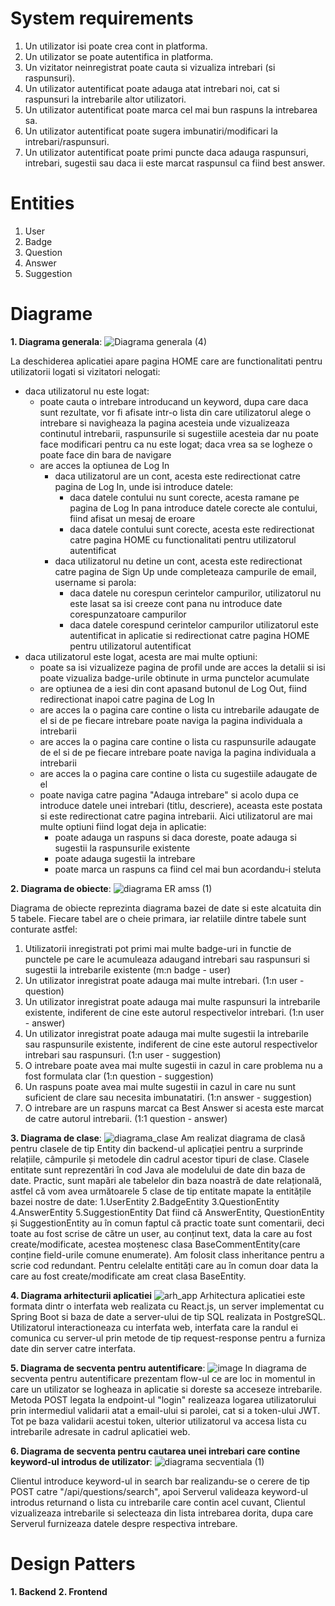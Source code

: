 # System requirements
1. Un utilizator isi poate crea cont in platforma.
2. Un utilizator se poate autentifica in platforma.
3. Un vizitator neinregistrat poate cauta si vizualiza intrebari (si raspunsuri).
4. Un utilizator autentificat poate adauga atat intrebari noi, cat si raspunsuri la intrebarile altor utilizatori.
5. Un utilizator autentificat poate marca cel mai bun raspuns la intrebarea sa.
6. Un utilizator autentificat poate sugera imbunatiri/modificari la intrebari/raspunsuri.
7. Un utilizator autentificat poate primi puncte daca adauga raspunsuri, intrebari, sugestii sau daca ii este marcat raspunsul ca fiind best answer.


# Entities
1. User 
2. Badge
3. Question
4. Answer
5. Suggestion
   
# Diagrame
**1. Diagrama generala**:
![Diagrama generala (4)](https://github.com/DreamTeamAMSS/.github/assets/104629833/e6b54622-a0bf-4186-bd77-f3a19985d5cc)

   La deschiderea aplicatiei apare pagina HOME care are functionalitati pentru utilizatorii logati si vizitatori nelogati:
   - daca utilizatorul nu este logat:
      - poate cauta o intrebare introducand un keyword, dupa care daca sunt rezultate, vor fi afisate intr-o lista din care utilizatorul alege o intrebare si navigheaza la pagina acesteia unde vizualizeaza continutul intrebarii, raspunsurile si sugestiile acesteia dar nu poate face modificari pentru ca nu este logat; daca vrea sa se logheze o poate face din bara de navigare
      - are acces la optiunea de Log In
         - daca utilizatorul are un cont, acesta este redirectionat catre pagina de Log In, unde isi introduce datele:
              - daca datele contului nu sunt corecte, acesta ramane pe pagina de Log In pana introduce datele corecte ale contului, fiind afisat un mesaj de eroare
              - daca datele contului sunt corecte, acesta este redirectionat catre pagina HOME cu functionalitati pentru utilizatorul autentificat
         - daca utilizatorul nu detine un cont, acesta este redirectionat catre pagina de Sign Up unde completeaza campurile de email, username si parola:
              - daca datele nu corespun cerintelor campurilor, utilizatorul nu este lasat sa isi creeze cont pana nu introduce date corespunzatoare campurilor
              - daca datele corespund cerintelor campurilor utilizatorul este autentificat in aplicatie si redirectionat catre pagina HOME pentru utilizatorul autentificat
   - daca utilizatorul este logat, acesta are mai multe optiuni:
      - poate sa isi vizualizeze pagina de profil unde are acces la detalii si isi poate vizualiza badge-urile obtinute in urma punctelor acumulate
      - are optiunea de a iesi din cont apasand butonul de Log Out, fiind redirectionat inapoi catre pagina de Log In
      - are acces la o pagina care contine o lista cu intrebarile adaugate de el si de pe fiecare intrebare poate naviga la pagina individuala a intrebarii
      - are acces la o pagina care contine o lista cu raspunsurile adaugate de el si de pe fiecare intrebare poate naviga la pagina individuala a intrebarii
      - are acces la o pagina care contine o lista cu sugestiile adaugate de el 
      - poate naviga catre pagina "Adauga intrebare" si acolo dupa ce introduce datele unei intrebari (titlu, descriere), aceasta este postata si este redirectionat catre pagina intrebarii. Aici utilizatorul are mai multe optiuni fiind logat deja in aplicatie:
         - poate adauga un raspuns si daca doreste, poate adauga si sugestii la raspunsurile existente
         - poate adauga sugestii la intrebare
         - poate marca un raspuns ca fiind cel mai bun acordandu-i steluta
   
**2. Diagrama de obiecte**: 
![diagrama ER amss (1)](https://github.com/DreamTeamAMSS/.github/assets/104629833/b1f46ed1-0f21-4d6f-9335-3b26a98c0a0f)

Diagrama de obiecte reprezinta diagrama bazei de date si este alcatuita din 5 tabele. Fiecare tabel
are o cheie primara, iar relatiile dintre tabele sunt conturate astfel:
1. Utilizatorii inregistrati pot primi mai multe badge-uri in functie de punctele pe care le acumuleaza adaugand intrebari sau raspunsuri si sugestii la intrebarile existente (m:n badge - user)
2. Un utilizator inregistrat poate adauga mai multe intrebari. (1:n user - question)
3. Un utilizator inregistrat poate adauga mai multe raspunsuri la intrebarile existente, indiferent de cine este autorul respectivelor intrebari. (1:n user - answer)
4. Un utilizator inregistrat poate adauga mai multe sugestii la intrebarile sau raspunsurile existente, indiferent de cine este autorul respectivelor intrebari sau raspunsuri. (1:n user - suggestion)
5. O intrebare poate avea mai multe sugestii in cazul in care problema nu a fost formulata clar (1:n question - suggestion)
6. Un raspuns poate avea mai multe sugestii in cazul in care nu sunt suficient de clare sau necesita imbunatatiri. (1:n answer - suggestion)
7. O intrebare are un raspuns marcat ca Best Answer si acesta este marcat de catre autorul intrebarii. (1:1 question - answer)
   
**3. Diagrama de clase**:
![diagrama_clase](https://github.com/DreamTeamAMSS/.github/assets/63183691/35029b3a-ced5-4bd0-bcb0-92dc92074c09)
Am realizat diagrama de clasă pentru clasele de tip Entity din backend-ul aplicației pentru a surprinde relațiile, câmpurile și metodele din cadrul acestor tipuri de clase. Clasele entitate sunt reprezentări în cod Java ale modelului de date din baza de date. Practic, sunt mapări ale tabelelor din baza noastră de date relațională, astfel că vom avea următoarele 5 clase de tip entitate mapate la entitățile bazei nostre de date:
1.UserEntity
2.BadgeEntity
3.QuestionEntity
4.AnswerEntity
5.SuggestionEntity
Dat fiind că AnswerEntity, QuestionEntity și SuggestionEntity au în comun faptul că practic toate sunt comentarii, deci toate au fost scrise de către un user, au conținut text, data la care au fost create/modificate, acestea moștenesc clasa BaseCommentEntity(care conține field-urile comune enumerate). Am folosit class inheritance pentru a scrie cod redundant. Pentru celelalte entități care au în comun doar data la care au fost create/modificate am creat clasa BaseEntity.

**4. Diagrama arhitecturii aplicatiei**
![arh_app](https://github.com/DreamTeamAMSS/.github/assets/63183691/fedea3b4-cbbd-4933-8f86-64877bd64435)
Arhitectura aplicatiei este formata dintr o interfata web realizata cu React.js, un server implementat cu Spring Boot si baza de date a server-ului de tip SQL realizata in PostgreSQL.
Utilizatorul interactioneaza cu interfata web, interfata care la randul ei comunica cu server-ul prin metode de tip request-response pentru a furniza date din server catre interfata.
   
**5. Diagrama de secventa pentru autentificare**: 
![image](https://github.com/DreamTeamAMSS/.github/assets/63097668/966a499f-0bdb-4929-9d62-12df93a6954a)
In diagrama de secventa pentru autentificare prezentam flow-ul ce are loc in momentul in care un utilizator se logheaza in aplicatie si doreste sa acceseze intrebarile.
Metoda POST legata la endpoint-ul "login" realizeaza logarea utilizatorului prin intermediul validarii atat a email-ului si parolei, cat si a token-ului JWT. Tot pe baza validarii acestui token, ulterior utilizatorul va accesa lista cu intrebarile adresate in cadrul aplicatiei web.

**6. Diagrama de secventa pentru cautarea unei intrebari care contine keyword-ul introdus de utilizator**:
![diagrama secventiala (1)](https://github.com/DreamTeamAMSS/.github/assets/104629833/cb0a1d7b-e1ab-4a12-9e87-dc08db37593d)

Clientul introduce keyword-ul in search bar realizandu-se o cerere de tip POST catre "/api/questions/search", apoi Serverul valideaza keyword-ul introdus returnand o lista cu intrebarile care contin acel cuvant, Clientul vizualizeaza intrebarile si selecteaza din lista intrebarea dorita, dupa care Serverul furnizeaza datele despre respectiva intrebare.

# Design Patters

**1. Backend**
**2. Frontend**



